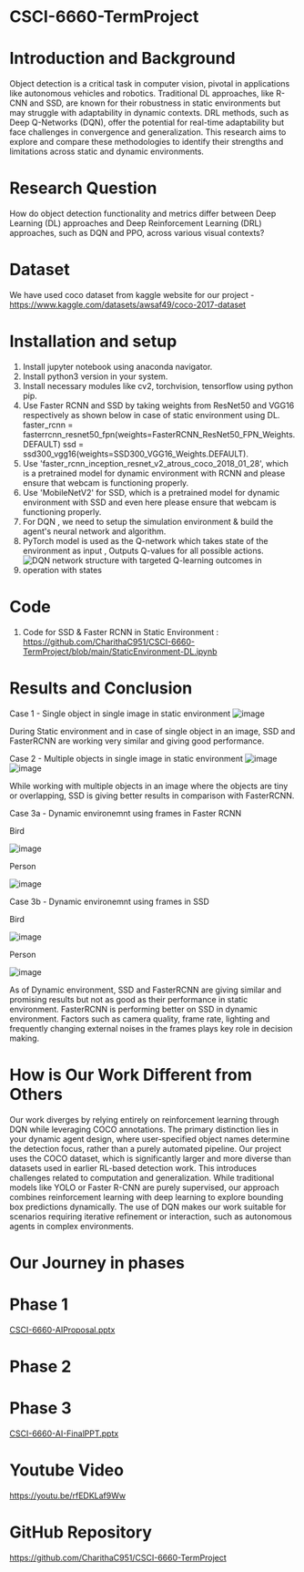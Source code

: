 # CSCI-6660-TermProject
# Introduction and Background
Object detection is a critical task in computer vision, pivotal in applications like autonomous vehicles and robotics. Traditional DL approaches, like R-CNN and SSD, are known for their robustness in static environments but may struggle with adaptability in dynamic contexts. DRL methods, such as Deep Q-Networks (DQN), offer the potential for real-time adaptability but face challenges in convergence and generalization. This research aims to explore and compare these methodologies to identify their strengths and limitations across static and dynamic environments.
# Research Question
How do object detection functionality and metrics differ between Deep Learning (DL) approaches and Deep Reinforcement Learning (DRL) approaches, such as DQN and PPO, across various visual contexts? 
# Dataset
We have used coco dataset from kaggle website for our project - https://www.kaggle.com/datasets/awsaf49/coco-2017-dataset
# Installation and setup
1. Install jupyter notebook using anaconda navigator.
2. Install python3 version in your system.
3. Install necessary modules like cv2, torchvision, tensorflow using python pip.
4. Use Faster RCNN and SSD by taking weights from ResNet50 and VGG16 respectively as shown below in case of static environment using DL.
faster_rcnn = fasterrcnn_resnet50_fpn(weights=FasterRCNN_ResNet50_FPN_Weights.DEFAULT)
ssd = ssd300_vgg16(weights=SSD300_VGG16_Weights.DEFAULT).
5. Use 'faster_rcnn_inception_resnet_v2_atrous_coco_2018_01_28', which is a pretrained model for dynamic environment with RCNN and please ensure that webcam is functioning properly.
6. Use 'MobileNetV2' for SSD, which is a pretrained model for dynamic environment with SSD and even here please ensure that webcam is functioning properly.
7. For DQN , we need to setup the simulation environment & build  the agent's neural network and algorithm.
8. PyTorch model is used as the Q-network which takes state of the environment as input , Outputs Q-values for all possible actions.
9. ![DQN network structure with targeted Q-learning outcomes in operation with states ](https://github.com/user-attachments/assets/2f214bc6-86fc-4b66-b1c1-d2d3b028562f)

# Code
1. Code for SSD & Faster RCNN in Static Environment :  https://github.com/CharithaC951/CSCI-6660-TermProject/blob/main/StaticEnvironment-DL.ipynb

# Results and Conclusion
Case 1 - Single object in single image in static environment
![image](https://github.com/user-attachments/assets/61e4a3a4-b6f8-47b0-9dba-e2465990346d)

During Static environment and in case of single object in an image, SSD 
and FasterRCNN are working very similar and giving good performance.

Case 2 - Multiple objects in single image in static environment
![image](https://github.com/user-attachments/assets/f3c992e1-a9c9-45bf-be28-00f74a891eb2)
![image](https://github.com/user-attachments/assets/b2f38f4f-ed56-400c-a718-7842e3a32fa3)

While working with multiple objects in an image where the objects are 
tiny or overlapping, SSD is giving better results in comparison with FasterRCNN.

Case 3a - Dynamic environemnt using frames in Faster RCNN

Bird

![image](https://github.com/user-attachments/assets/86116ffd-52cd-48b1-8d5a-232131b5371d)

Person

![image](https://github.com/user-attachments/assets/6c47ba29-8f04-4f5c-a214-f9a2c7b10462)

Case 3b - Dynamic environemnt using frames in SSD

Bird

![image](https://github.com/user-attachments/assets/2252690b-5578-4616-9355-d80310222d12)

Person

![image](https://github.com/user-attachments/assets/7cb18a00-ef64-4d9c-be4c-0b66fc7d5183)

As of Dynamic environment, SSD and FasterRCNN are giving similar and promising results but not as good as their performance in static environment. FasterRCNN is performing better on SSD in dynamic environment. Factors such as camera quality, frame rate, lighting and frequently changing external noises in the frames plays key role in decision making.

# How is Our Work Different from Others
Our work diverges by relying entirely on reinforcement learning through DQN while leveraging COCO annotations. The primary distinction lies in your dynamic agent design, where user-specified object names determine the detection focus, rather than a purely automated pipeline. Our project uses the COCO dataset, which is significantly larger and more diverse than datasets used in earlier RL-based detection work. This introduces challenges related to computation and generalization. While traditional models like YOLO or Faster R-CNN are purely supervised, our approach combines reinforcement learning with deep learning to explore bounding box predictions dynamically. The use of DQN makes our work suitable for scenarios requiring iterative refinement or interaction, such as autonomous agents in complex environments.
# Our Journey in phases
# Phase 1
[CSCI-6660-AIProposal.pptx](https://github.com/user-attachments/files/17878723/CSCI-6660-AIProposal.pptx)
# Phase 2
# Phase 3
[CSCI-6660-AI-FinalPPT.pptx](https://github.com/user-attachments/files/18099758/CSCI-6660-AI-FinalPPT.pptx)

# Youtube Video
https://youtu.be/rfEDKLaf9Ww
# GitHub Repository
https://github.com/CharithaC951/CSCI-6660-TermProject
